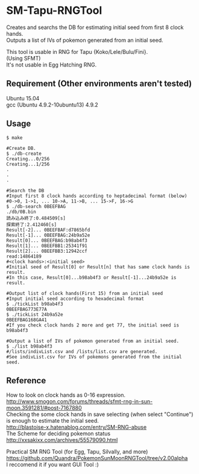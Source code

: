SM-Tapu-RNGTool
====
Creates and searchs the DB for estimating initial seed from first 8 clock hands.   
Outputs a list of IVs of pokemon generated from an initial seed.  

This tool is usable in RNG for Tapu {Koko/Lele/Bulu/Fini}.  
(Using SFMT)  
It's not usable in Egg Hatching RNG.  

## Requirement  (Other environments aren't tested)
Ubuntu 15.04  
gcc (Ubuntu 4.9.2-10ubuntu13) 4.9.2  

## Usage
```
$ make

#Create DB.
$ ./db-create
Creating...0/256
Creating...1/256
.
.
.

#Search the DB
#Input first 8 clock hands according to heptadecimal format (below)
#0->0, 1->1, ... 10->A, 11->B, ... 15->F, 16->G
$ ./db-search 0BEEFBAG
./db/0B.bin
読み込み終了:0.484509[s]
探索終了:2.412460[s]
Result[-2]... 0BEEFBAF:d7865bfd
Result[-1]... 0BEEFBAG:24b9a52e
Result[0]... 0BEEFBAG:b98ab4f3
Result[1]... 0BEEFBB1:25341f91
Result[2]... 0BEEFBB3:12942ccf
read:14864189
#<clock hands>:<initial seed>
#Initial seed of Result[0] or Result[n] that has same clock hands is result.
#In this case, Result[0]...b98ab4f3 or Result[-1]...24b9a52e is result.

#Output list of clock hands(First 15) from an initial seed
#Input initial seed according to hexadecimal format
$ ./tickList b98ab4f3
0BEEFBAG773E77A
$ ./tickList 24b9a52e
0BEEFBAG168GA41
#If you check clock hands 2 more and get 77, the initial seed is b98ab4f3

#Output a list of IVs of pokemon generated from an initial seed.
$ ./list b98ab4f3
#/lists/indivList.csv and /lists/list.csv are generated.
#See indivList.csv for IVs of pokemons generated from the initial seed.
```

## Reference
How to look on clock hands as 0-16 expression.  
http://www.smogon.com/forums/threads/sfmt-rng-in-sun-moon.3591281/#post-7167880  
Checking the some clock hands in save selecting (when select "Continue") is enough to estimate the initial seed.  
http://blastoise-x.hatenablog.com/entry/SM-RNG-abuse  
The Scheme for deciding pokemon status  
http://xxsakixx.com/archives/55579090.html  

Practical SM RNG Tool (for Egg, Tapu, Silvally, and more)  
https://github.com/Quandra/PokemonSunMoonRNGTool/tree/v2.00alpha  
I reccomend it if you want GUI Tool :)
